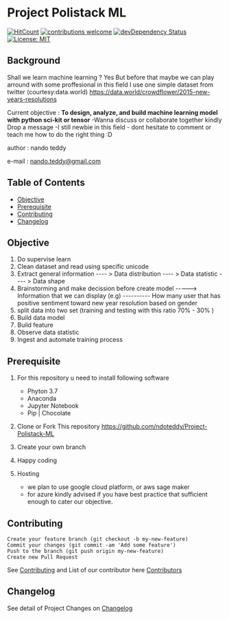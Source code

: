 # Project Polistack ML


[![HitCount](http://hits.dwyl.io/ndoteddy/https://github.com/ndoteddy/Project-Polistack-ML.git.svg)](http://hits.dwyl.io/ndoteddy/https://github.com/ndoteddy/Project-Polistack-ML.git)  [![contributions welcome](https://img.shields.io/badge/contributions-welcome-brightgreen.svg?style=flat)](https://github.com/ndoteddy/Project-Polistack-Web/issues) [![devDependency Status](https://david-dm.org/ndoteddy/Project-Polistack-ML.svg)](https://david-dm.org/ndoteddy/Project-Polistack-Web) [![License: MIT](https://img.shields.io/badge/License-MIT-green.svg)](https://opensource.org/licenses/MIT) 

## Background
Shall we learn machine learning ? Yes
But before that maybe we can play arround with some proffesional in this field
I use one simple dataset from twitter (courtesy:data.world)
https://data.world/crowdflower/2015-new-years-resolutions

Current objective : **To design, analyze, and build machine learning model with python sci-kit or tensor**
-Wanna discuss or collaborate together kindly Drop a message 
-I still newbie in this field - dont hesitate to comment or teach me how to do the right thing  :D

author : nando teddy

e-mail : nando.teddy@gmail.com

## Table of Contents
* [Objective](#objective)
* [Prerequisite](#prerequisite)
* [Contributing](#contributing)
* [Changelog](#changelog)


## Objective

1. Do supervise learn 
2. Clean dataset and read using specific unicode
3. Extract general information 
 ---- > Data distribution
 ---- > Data statistic
 ---- > Data shape
 4. Brainstorming and make decission before create model
 -----> Information that we can display (e.g)
 ---------- How many user that has positive sentiment toward new year resolution based on gender
 5. split data into two set (training and testing with this ratio 70% - 30% )
 6. Build data model
 7. Build feature
 8. Observe data statistic
 9. Ingest and automate training process

## Prerequisite

1.  For this repository u need to install following software 
    - Phyton 3.7
    - Anaconda
    - Jupyter Notebook
    - Pip | Chocolate
        
2. Clone or Fork This repository
    https://github.com/ndoteddy/Project-Polistack-ML
    
3. Create your own branch   
4. Happy coding

5. Hosting    
    - we plan to use google cloud platform, or aws sage maker
    - for azure kindly advised if you have best practice that sufficient enough to cater our objective.
        
## Contributing
  
    Create your feature branch (git checkout -b my-new-feature)
    Commit your changes (git commit -am 'Add some feature')
    Push to the branch (git push origin my-new-feature)
    Create new Pull Request
See [Contributing](CONTRIBUTING.md) and  List of our contributor here [Contributors](https://github.com/ndoteddy/Project-Polistack-ML/graphs/contributors)


   
## Changelog
See detail of Project Changes on  [Changelog](CHANGELOG.md)


